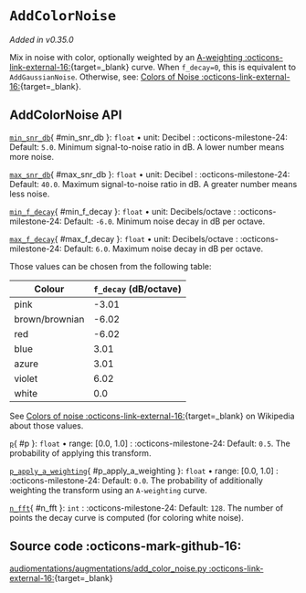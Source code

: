 # `AddColorNoise`

_Added in v0.35.0_

Mix in noise with color, optionally weighted by an [A-weighting :octicons-link-external-16:](https://en.wikipedia.org/wiki/A-weighting){target=_blank} curve. When
`f_decay=0`, this is equivalent to `AddGaussianNoise`. Otherwise, see: [Colors of Noise :octicons-link-external-16:](https://en.wikipedia.org/wiki/Colors_of_noise){target=_blank}.


## AddColorNoise API

[`min_snr_db`](#min_snr_db){ #min_snr_db }: `float` • unit: Decibel
:   :octicons-milestone-24: Default: `5.0`. Minimum signal-to-noise ratio in dB. A lower
    number means more noise.

[`max_snr_db`](#max_snr_db){ #max_snr_db }: `float` • unit: Decibel
:   :octicons-milestone-24: Default: `40.0`. Maximum signal-to-noise ratio in dB. A
    greater number means less noise.

[`min_f_decay`](#min_f_decay){ #min_f_decay }: `float` • unit: Decibels/octave
:   :octicons-milestone-24: Default: `-6.0`. Minimum noise decay in dB per octave.

[`max_f_decay`](#max_f_decay){ #max_f_decay }: `float` • unit: Decibels/octave
:   :octicons-milestone-24: Default: `6.0`. Maximum noise decay in dB per octave.

Those values can be chosen from the following table:

| Colour         | `f_decay` (dB/octave) |
|----------------|-----------------------|
| pink           | -3.01                 |
| brown/brownian | -6.02                 |
| red            | -6.02                 |
| blue           | 3.01                  |
| azure          | 3.01                  |
| violet         | 6.02                  |
| white          | 0.0                   |

See [Colors of noise :octicons-link-external-16:](https://en.wikipedia.org/wiki/Colors_of_noise){target=_blank} on Wikipedia about those values.

[`p`](#p){ #p }: `float` • range: [0.0, 1.0]
:   :octicons-milestone-24: Default: `0.5`. The probability of applying this transform.

[`p_apply_a_weighting`](#p_apply_a_weighting){ #p_apply_a_weighting }: `float` • range: [0.0, 1.0]
:   :octicons-milestone-24: Default: `0.0`. The probability of additionally weighting the transform using an `A-weighting` curve.

[`n_fft`](#n_fft){ #n_fft }: `int`
:   :octicons-milestone-24: Default: `128`. The number of points the decay curve is computed (for coloring white noise).

## Source code :octicons-mark-github-16:

[audiomentations/augmentations/add_color_noise.py :octicons-link-external-16:](https://github.com/iver56/audiomentations/blob/main/audiomentations/augmentations/add_color_noise.py){target=_blank}
